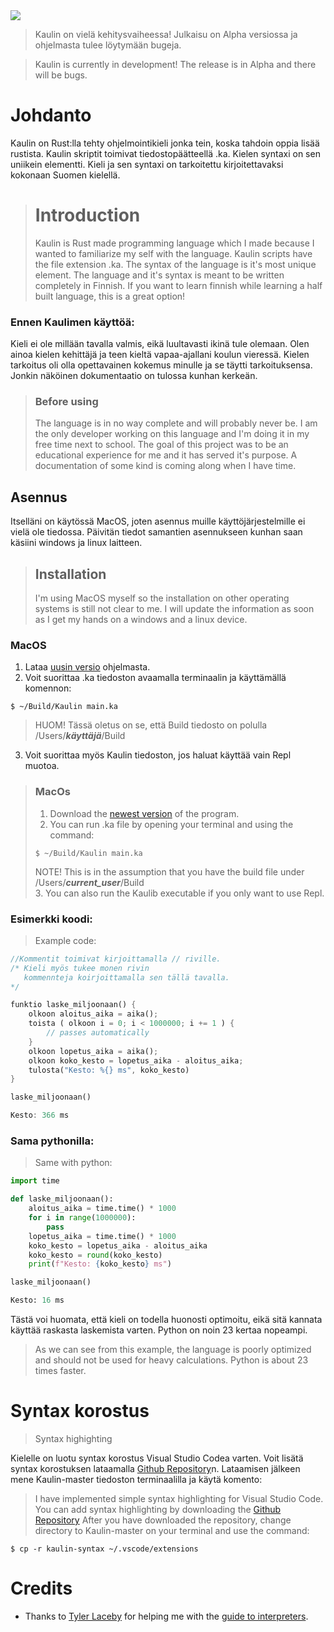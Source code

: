 <img src="https://github.com/ViljamiRii/Kaulin/assets/125034560/f485cd23-ce19-4442-893e-d5fcf252f5f0"/>

> Kaulin on vielä kehitysvaiheessa! Julkaisu on Alpha versiossa ja ohjelmasta tulee löytymään bugeja.

> Kaulin is currently in development! The release is in Alpha and there will be bugs.

# Johdanto
Kaulin on Rust:lla tehty ohjelmointikieli jonka tein, koska tahdoin oppia lisää rustista. Kaulin skriptit toimivat tiedostopäätteellä .ka. Kielen syntaxi on sen uniikein elementti. 
Kieli ja sen syntaxi on tarkoitettu kirjoitettavaksi kokonaan Suomen kielellä. 
> # Introduction
> Kaulin is Rust made programming language which I made because I wanted to familiarize my self with the language. Kaulin scripts have the file extension .ka. The syntax of the language is it's most unique element.
> The language and it's syntax is meant to be written completely in Finnish. If you want to learn finnish while learning a half built language, this is a great option!

### Ennen Kaulimen käyttöä:
Kieli ei ole millään tavalla valmis, eikä luultavasti ikinä tule olemaan. Olen ainoa kielen kehittäjä ja teen kieltä vapaa-ajallani koulun vieressä. Kielen tarkoitus oli olla opettavainen kokemus minulle ja se täytti tarkoituksensa.
Jonkin näköinen dokumentaatio on tulossa kunhan kerkeän.
> ### Before using
> The language is in no way complete and will probably never be. I am the only developer working on this language and I'm doing it in my free time next to school. The goal of this project was to be an educational experience for me and it has served it's purpose.
> A documentation of some kind is coming along when I have time.

## Asennus
Itselläni on käytössä MacOS, joten asennus muille käyttöjärjestelmille ei vielä ole tiedossa. Päivitän tiedot samantien asennukseen kunhan saan käsiini windows ja linux laitteen.
> ## Installation
> I'm using MacOS myself so the installation on other operating systems is still not clear to me. I will update the information as soon as I get my hands on a windows and a linux device.

### MacOS
1. Lataa [uusin versio](https://github.com/ViljamiRii/Kaulin/releases/tag/Kaulin) ohjelmasta.
2. Voit suorittaa .ka tiedoston avaamalla terminaalin ja käyttämällä komennon:
```
$ ~/Build/Kaulin main.ka
```
>HUOM! Tässä oletus on se, että Build tiedosto on polulla /Users/***käyttäjä***/Build
3. Voit suorittaa myös Kaulin tiedoston, jos haluat käyttää vain Repl muotoa.

>### MacOs
>1. Download the [newest version](https://github.com/ViljamiRii/Kaulin/releases/tag/Kaulin) of the program.
>2. You can run .ka file by opening your terminal and using the command:
>```
>$ ~/Build/Kaulin main.ka
>```
>NOTE! This is in the assumption that you have the build file under /Users/***current_user***/Build                                                              
>3. You can also run the Kaulib executable if you only want to use Repl.

### Esimerkki koodi:
>Example code:
```rust
//Kommentit toimivat kirjoittamalla // riville.
/* Kieli myös tukee monen rivin
   kommennteja koirjoittamalla sen tällä tavalla.
*/

funktio laske_miljoonaan() {
    olkoon aloitus_aika = aika();
    toista ( olkoon i = 0; i < 1000000; i += 1 ) {
        // passes automatically
    }
    olkoon lopetus_aika = aika();
    olkoon koko_kesto = lopetus_aika - aloitus_aika;
    tulosta("Kesto: %{} ms", koko_kesto)
}

laske_miljoonaan()

Kesto: 366 ms
```
### Sama pythonilla:
>Same with python:
```py
import time

def laske_miljoonaan():
    aloitus_aika = time.time() * 1000 
    for i in range(1000000):
        pass 
    lopetus_aika = time.time() * 1000 
    koko_kesto = lopetus_aika - aloitus_aika
    koko_kesto = round(koko_kesto)
    print(f"Kesto: {koko_kesto} ms")

laske_miljoonaan()

Kesto: 16 ms
```
Tästä voi huomata, että kieli on todella huonosti optimoitu, eikä sitä kannata käyttää raskasta laskemista varten. Python on noin 23 kertaa nopeampi.
> As we can see from this example, the language is poorly optimized and should not be used for heavy calculations. Python is about 23 times faster.

# Syntax korostus
>Syntax highighting

Kielelle on luotu syntax korostus Visual Studio Codea varten. Voit lisätä syntax korostuksen lataamalla [Github Repository](https://github.com/ViljamiRii/Kaulin/archive/refs/heads/master.zip)n.
Lataamisen jälkeen mene Kaulin-master tiedoston terminaalilla ja käytä komento:
>I have implemented simple syntax highlighting for Visual Studio Code. You can add syntax highlighting by downloading the [Github Repository](https://github.com/ViljamiRii/Kaulin/archive/refs/heads/master.zip)
>After you have downloaded the repository, change directory to Kaulin-master on your terminal and use the command: 
```
$ cp -r kaulin-syntax ~/.vscode/extensions
```

# Credits
- Thanks to [Tyler Laceby](https://github.com/tlaceby) for helping me with the [guide to interpreters](https://github.com/tlaceby/guide-to-interpreters-series).
